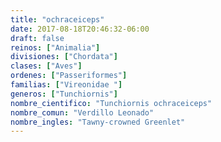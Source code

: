 ```yaml
---
title: "ochraceiceps"
date: 2017-08-18T20:46:32-06:00
draft: false
reinos: ["Animalia"]
divisiones: ["Chordata"]
clases: ["Aves"]
ordenes: ["Passeriformes"]
familias: ["Vireonidae "]
generos: ["Tunchiornis"]
nombre_cientifico: "Tunchiornis ochraceiceps"
nombre_comun: "Verdillo Leonado"
nombre_ingles: "Tawny-crowned Greenlet"
---
```

